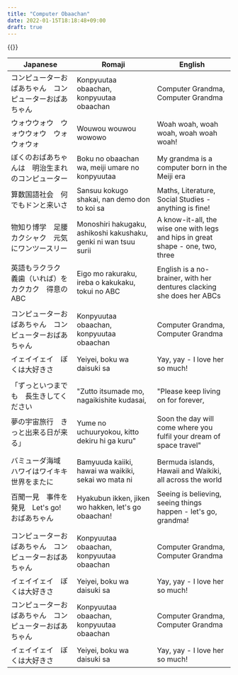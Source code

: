 ```yaml
---
title: "Computer Obaachan"
date: 2022-01-15T18:18:48+09:00
draft: true
---
```

{{<yt iDyWTsO_dj0>}}

| Japanese                                               | Romaji                                                           | English                                                                         |
|--------------------------------------------------------|------------------------------------------------------------------|---------------------------------------------------------------------------------|
| コンピューターおばあちゃん　コンピューターおばあちゃん | Konpyuutaa obaachan, konpyuutaa obaachan                         | Computer Grandma, Computer Grandma                                              |
| ウォウウォウ　ウォウウォウ　ウォウォウォ               | Wouwou wouwou wowowo                                             | Woah woah, woah woah, woah woah woah!                                           |
| ぼくのおばあちゃんは　明治生まれのコンピューター       | Boku no obaachan wa, meiji umare no konpyuutaa                   | My grandma is a computer born in the Meiji era                                  |
| 算数国語社会　何でもドンと来いさ                       | Sansuu kokugo shakai, nan demo don to koi sa                     | Maths, Literature, Social Studies - anything is fine!                           |
| 物知り博学　足腰カクシャク　元気にワンツースリー       | Monoshiri hakugaku, ashikoshi kakushaku, genki ni wan tsuu surii | A know-it-all, the wise one with legs and hips in great shape - one, two, three |
| 英語もラクラク　義歯（いれば）をカクカク　得意のABC    | Eigo mo rakuraku, ireba o kakukaku, tokui no ABC                 | English is a no-brainer, with her dentures clacking she does her ABCs           |
|                                                        |                                                                  |                                                                                 |
| コンピューターおばあちゃん　コンピューターおばあちゃん | Konpyuutaa obaachan, konpyuutaa obaachan                         | Computer Grandma, Computer Grandma                                              |
| イェイイェイ　ぼくは大好きさ                           | Yeiyei, boku wa daisuki sa                                       | Yay, yay - I love her so much!                                                  |
|                                                        |                                                                  |                                                                                 |
| 「ずっといつまでも　長生きしてください                 | "Zutto itsumade mo, nagaikishite kudasai,                        | "Please keep living on for forever,                                             |
| 夢の宇宙旅行　きっと出来る日が来る」                   | Yume no uchuuryokou, kitto dekiru hi ga kuru"                    | Soon the day will come where you fulfil your dream of space travel"             |
|                                                        |                                                                  |                                                                                 |
| バミューダ海域　ハワイはワイキキ　世界をまたに         | Bamyuuda kaiiki, hawai wa waikiki, sekai wo mata ni              | Bermuda islands, Hawaii and Waikiki, all across the world                       |
| 百聞一見　事件を発見　Let's go!　おばあちゃん          | Hyakubun ikken, jiken wo hakken, let's go obaachan!              | Seeing is believing, seeing things happen - let's go, grandma!                  |
|                                                        |                                                                  |                                                                                 |
| コンピューターおばあちゃん　コンピューターおばあちゃん | Konpyuutaa obaachan, konpyuutaa obaachan                         | Computer Grandma, Computer Grandma                                              |
| イェイイェイ　ぼくは大好きさ                           | Yeiyei, boku wa daisuki sa                                       | Yay, yay - I love her so much!                                                  |
| コンピューターおばあちゃん　コンピューターおばあちゃん | Konpyuutaa obaachan, konpyuutaa obaachan                         | Computer Grandma, Computer Grandma                                              |
| イェイイェイ　ぼくは大好きさ                           | Yeiyei, boku wa daisuki sa                                       | Yay, yay - I love her so much!                                                  |
